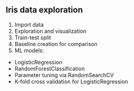 ## Iris data exploration

1. Import data
2. Exploration and visualization
3. Train-test split
4. Baseline creation for comparison
5. ML models:
- LogisticRegression
- RandomForestClassification
- Parameter tuning via RandomSearchCV
- K-fold cross validation for LogisticRegression
